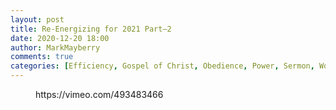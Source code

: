 ```yaml
---
layout: post
title: Re-Energizing for 2021 Part—2
date: 2020-12-20 18:00
author: MarkMayberry
comments: true
categories: [Efficiency, Gospel of Christ, Obedience, Power, Sermon, Word of God]
---
```

<!-- wp:embed {"url":"https://vimeo.com/493483466","type":"video","providerNameSlug":"vimeo","responsive":true,"className":"wp-embed-aspect-4-3 wp-has-aspect-ratio"} -->
<figure class="wp-block-embed is-type-video is-provider-vimeo wp-block-embed-vimeo wp-embed-aspect-4-3 wp-has-aspect-ratio"><div class="wp-block-embed__wrapper">
https://vimeo.com/493483466
</div></figure>
<!-- /wp:embed -->

